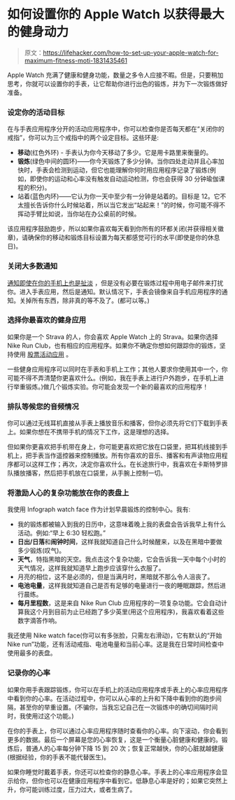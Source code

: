 # 如何设置你的 Apple Watch 以获得最大的健身动力

> 原文：<https://lifehacker.com/how-to-set-up-your-apple-watch-for-maximum-fitness-moti-1831435461>

Apple Watch 充满了健康和健身功能，数量之多令人应接不暇。但是，只要稍加思考，你就可以设置你的手表，让它帮助你进行出色的锻炼，并为下一次锻炼做好准备。



### 设定你的活动目标

在与手表应用程序分开的活动应用程序中，你可以检查你是否每天都在“关闭你的戒指”，你可以为三个戒指中的两个设定目标。这些环是:

*   **移动**(红色外环) - 手表认为你今天移动了多少。它是用卡路里来衡量的。
*   **锻炼**(绿色中间的圆环)——你今天锻炼了多少分钟。当你四处走动并且心率加快时，手表会检测到运动，但它也能理解你何时用应用程序记录了锻炼(例如，即使你的运动和心率没有触发自动运动检测，你也会获得 30 分钟瑜伽课程的积分)。
*   站着(蓝色内环)——它认为你一天中至少有一分钟是站着的。目标是 12。它不太擅长告诉你什么时候站着，所以当它发出“站起来！”的时候，你可能不得不挥动手臂比如说，当你站在办公桌前的时候。

该应用程序鼓励跑步，所以如果你喜欢每天看到你所有的环都关闭(并获得相关徽章)，请确保你的移动和锻炼目标设置为每天都感觉可行的水平(即使是你的休息日)。

### 关闭大多数通知

[通知即使在你的手机上也是扯淡](https://lifehacker.com/your-notifications-are-lying-to-you-1829334172) ，但是没有必要在锻炼过程中用电子邮件来打扰你。进入手表应用，然后是通知。默认情况下，手表会镜像来自手机应用程序的通知。关掉所有东西，除非真的等不及了。(都可以等。)

### 选择你最喜欢的健身应用

如果你是一个 Strava 的人，你会喜欢 Apple Watch 上的 Strava。如果你选择 Nike Run Club，也有相应的应用程序。如果你不确定你想如何跟踪你的锻炼，坚持使用 [股票活动应用](https://lifehacker.com/how-to-track-your-workouts-with-applewatch-1825320413#_ga=2.122484939.1978594188.1546443298-1456718367.1520458611) 。

一些健身应用程序可以同时在手表和手机上工作；其他人要求你使用其中一个，你可能不得不弄清楚你更喜欢什么。(例如，我在手表上进行户外跑步，在手机上进行举重锻炼。)做几个锻炼实验。你可能会发现一个新的最喜欢的应用程序！

### 排队等候您的音频情况

你可以通过无线耳机直接从手表上播放音乐和播客，但你必须先将它们下载到手表上。如果你想在不携带手机的情况下工作，这是理想的选择。

但如果你更喜欢把手机带在身上，你可能更喜欢把它放在口袋里，把耳机线接到手机上，把手表当作遥控器来控制播放。所有你喜欢的音乐、播客和有声读物应用程序都可以这样工作；再次，决定你喜欢什么。在长途旅行中，我喜欢在卡斯特罗排队播放播客，然后把手机放在口袋里，从手腕上控制一切。

### 将激励人心的复杂功能放在你的表盘上

我使用 Infograph watch face 作为计划早晨锻炼的控制中心。我有:

*   我的锻炼都被输入到我的日历中，这意味着晚上我的表盘会告诉我早上有什么活动。例如:“早上 6:30 轻松跑。”
*   **日出/日落**和**闹钟时间**，这样我就知道自己什么时候醒来，以及在黑暗中要做多少锻炼(叹气)。
*   **天气**，特指黑暗的天空。我点击这个复杂功能，它会告诉我一天中每个小时的天气情况，这样我就知道早上跑步应该穿什么衣服了。
*   月亮的相位，这不是必须的，但是当满月时，黑暗就不那么令人沮丧了。
*   **电池电量**，这样我就知道自己是否有足够的电量进行一夜的睡眠跟踪，然后进行晨练。
*   **每月里程数**，这是来自 Nike Run Club 应用程序的一项复杂功能。它会自动计算我这个月到目前为止已经跑了多少英里(用这个应用程序)，我喜欢看着这些数字滴答作响。

我还使用 Nike watch face(你可以有多张脸，只需左右滑动)，它有默认的“开始 Nike run”功能，还有活动戒指、电池电量和当前心率。这是我在日常时间检查中使用最多的表盘。

### 记录你的心率

如果你用手表跟踪锻炼，你可以在手机上的活动应用程序或手表上的心率应用程序中看到你的心率。在活动过程中，你可以从心率的上升和下降中看到你的跑步间隔，甚至你的举重设置。(不骗你，当我忘记自己在一次锻炼中的确切间隔时间时，我使用过这个功能。)

在你的手表上，你可以通过心率应用程序随时查看你的心率。向下滚动，你会看到更多的数据。最后一个屏幕是您的心率恢复，这是一个衡量心脏健康和健康的。锻炼后，普通人的心率每分钟下降 15 到 20 次；恢复正常越快，你的心脏就越健康(根据经验，你的手表不能代替医生)。

如果你睡觉时戴着手表，你还可以检查你的静息心率。手表上的心率应用程序会显示给你，但你也可以在健康应用程序中看到它。低静息心率是好的；如果它突然上升，你可能训练过度，压力过大，或者生病了。